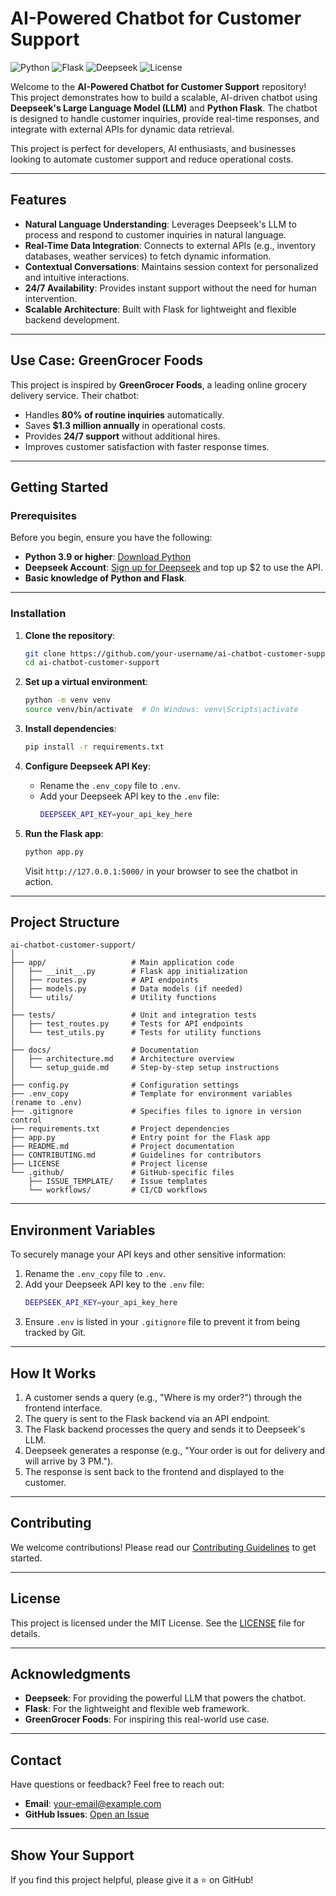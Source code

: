 # **AI-Powered Chatbot for Customer Support**

![Python](https://img.shields.io/badge/Python-3.9%2B-blue)
![Flask](https://img.shields.io/badge/Flask-2.3.2-green)
![Deepseek](https://img.shields.io/badge/Deepseek-LLM-orange)
![License](https://img.shields.io/badge/License-MIT-yellow)

Welcome to the **AI-Powered Chatbot for Customer Support** repository! This project demonstrates how to build a scalable, AI-driven chatbot using **Deepseek's Large Language Model (LLM)** and **Python Flask**. The chatbot is designed to handle customer inquiries, provide real-time responses, and integrate with external APIs for dynamic data retrieval.

This project is perfect for developers, AI enthusiasts, and businesses looking to automate customer support and reduce operational costs.

---

## **Features**
- **Natural Language Understanding**: Leverages Deepseek's LLM to process and respond to customer inquiries in natural language.
- **Real-Time Data Integration**: Connects to external APIs (e.g., inventory databases, weather services) to fetch dynamic information.
- **Contextual Conversations**: Maintains session context for personalized and intuitive interactions.
- **24/7 Availability**: Provides instant support without the need for human intervention.
- **Scalable Architecture**: Built with Flask for lightweight and flexible backend development.

---

## **Use Case: GreenGrocer Foods**
This project is inspired by **GreenGrocer Foods**, a leading online grocery delivery service. Their chatbot:
- Handles **80% of routine inquiries** automatically.
- Saves **$1.3 million annually** in operational costs.
- Provides **24/7 support** without additional hires.
- Improves customer satisfaction with faster response times.

---

## **Getting Started**

### **Prerequisites**
Before you begin, ensure you have the following:
- **Python 3.9 or higher**: [Download Python](https://www.python.org/downloads/)
- **Deepseek Account**: [Sign up for Deepseek](https://www.deepseek.com/) and top up $2 to use the API.
- **Basic knowledge of Python and Flask**.

---

### **Installation**
1. **Clone the repository**:
   ```bash
   git clone https://github.com/your-username/ai-chatbot-customer-support.git
   cd ai-chatbot-customer-support
   ```

2. **Set up a virtual environment**:
   ```bash
   python -m venv venv
   source venv/bin/activate  # On Windows: venv\Scripts\activate
   ```

3. **Install dependencies**:
   ```bash
   pip install -r requirements.txt
   ```

4. **Configure Deepseek API Key**:
   - Rename the `.env_copy` file to `.env`.
   - Add your Deepseek API key to the `.env` file:
     ```bash
     DEEPSEEK_API_KEY=your_api_key_here
     ```

5. **Run the Flask app**:
   ```bash
   python app.py
   ```
   Visit `http://127.0.0.1:5000/` in your browser to see the chatbot in action.

---

## **Project Structure**
```
ai-chatbot-customer-support/
│
├── app/                   # Main application code
│   ├── __init__.py        # Flask app initialization
│   ├── routes.py          # API endpoints
│   ├── models.py          # Data models (if needed)
│   └── utils/             # Utility functions
│
├── tests/                 # Unit and integration tests
│   ├── test_routes.py     # Tests for API endpoints
│   └── test_utils.py      # Tests for utility functions
│
├── docs/                  # Documentation
│   ├── architecture.md    # Architecture overview
│   └── setup_guide.md     # Step-by-step setup instructions
│
├── config.py              # Configuration settings
├── .env_copy              # Template for environment variables (rename to .env)
├── .gitignore             # Specifies files to ignore in version control
├── requirements.txt       # Project dependencies
├── app.py                 # Entry point for the Flask app
├── README.md              # Project documentation
├── CONTRIBUTING.md        # Guidelines for contributors
├── LICENSE                # Project license
└── .github/               # GitHub-specific files
    ├── ISSUE_TEMPLATE/    # Issue templates
    └── workflows/         # CI/CD workflows
```

---

## **Environment Variables**
To securely manage your API keys and other sensitive information:
1. Rename the `.env_copy` file to `.env`.
2. Add your Deepseek API key to the `.env` file:
   ```bash
   DEEPSEEK_API_KEY=your_api_key_here
   ```
3. Ensure `.env` is listed in your `.gitignore` file to prevent it from being tracked by Git.

---

## **How It Works**
1. A customer sends a query (e.g., "Where is my order?") through the frontend interface.
2. The query is sent to the Flask backend via an API endpoint.
3. The Flask backend processes the query and sends it to Deepseek's LLM.
4. Deepseek generates a response (e.g., "Your order is out for delivery and will arrive by 3 PM.").
5. The response is sent back to the frontend and displayed to the customer.

---

## **Contributing**
We welcome contributions! Please read our [Contributing Guidelines](CONTRIBUTING.md) to get started.

---

## **License**
This project is licensed under the MIT License. See the [LICENSE](LICENSE) file for details.

---

## **Acknowledgments**
- **Deepseek**: For providing the powerful LLM that powers the chatbot.
- **Flask**: For the lightweight and flexible web framework.
- **GreenGrocer Foods**: For inspiring this real-world use case.

---

## **Contact**
Have questions or feedback? Feel free to reach out:
- **Email**: your-email@example.com
- **GitHub Issues**: [Open an Issue](https://github.com/your-username/ai-chatbot-customer-support/issues)

---

## **Show Your Support**
If you find this project helpful, please give it a ⭐️ on GitHub!
